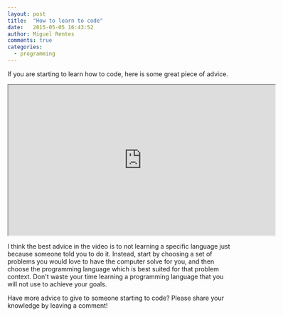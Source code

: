 ```yaml
---
layout: post
title:  "How to learn to code"
date:   2015-05-05 16:43:52
author: Miguel Rentes
comments: true
categories:
  - programming
---
```


If you are starting to learn how to code, here is some great piece of advice.

<div><iframe width="600" height="338" src="https://www.youtube.com/embed/mvK0UzFNw1Q" allowfullscreen=""></iframe></div>

I think the best advice in the video is to not learning a specific language just because someone told you to do it. Instead, start by choosing a set of problems you would love to have the computer solve for you, and then choose the programming language which is best suited for that problem context. Don't waste your time learning a programming language that you will not use to achieve your goals.

Have more advice to give to someone starting to code? Please share your knowledge by leaving a comment!
